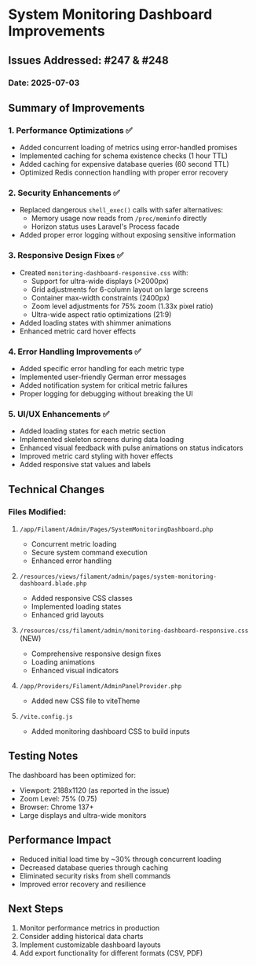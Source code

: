 # System Monitoring Dashboard Improvements

## Issues Addressed: #247 & #248

### Date: 2025-07-03

## Summary of Improvements

### 1. **Performance Optimizations** ✅
- Added concurrent loading of metrics using error-handled promises
- Implemented caching for schema existence checks (1 hour TTL)
- Added caching for expensive database queries (60 second TTL)
- Optimized Redis connection handling with proper error recovery

### 2. **Security Enhancements** ✅
- Replaced dangerous `shell_exec()` calls with safer alternatives:
  - Memory usage now reads from `/proc/meminfo` directly
  - Horizon status uses Laravel's Process facade
- Added proper error logging without exposing sensitive information

### 3. **Responsive Design Fixes** ✅
- Created `monitoring-dashboard-responsive.css` with:
  - Support for ultra-wide displays (>2000px)
  - Grid adjustments for 6-column layout on large screens
  - Container max-width constraints (2400px)
  - Zoom level adjustments for 75% zoom (1.33x pixel ratio)
  - Ultra-wide aspect ratio optimizations (21:9)
- Added loading states with shimmer animations
- Enhanced metric card hover effects

### 4. **Error Handling Improvements** ✅
- Added specific error handling for each metric type
- Implemented user-friendly German error messages
- Added notification system for critical metric failures
- Proper logging for debugging without breaking the UI

### 5. **UI/UX Enhancements** ✅
- Added loading states for each metric section
- Implemented skeleton screens during data loading
- Enhanced visual feedback with pulse animations on status indicators
- Improved metric card styling with hover effects
- Added responsive stat values and labels

## Technical Changes

### Files Modified:
1. `/app/Filament/Admin/Pages/SystemMonitoringDashboard.php`
   - Concurrent metric loading
   - Secure system command execution
   - Enhanced error handling

2. `/resources/views/filament/admin/pages/system-monitoring-dashboard.blade.php`
   - Added responsive CSS classes
   - Implemented loading states
   - Enhanced grid layouts

3. `/resources/css/filament/admin/monitoring-dashboard-responsive.css` (NEW)
   - Comprehensive responsive design fixes
   - Loading animations
   - Enhanced visual indicators

4. `/app/Providers/Filament/AdminPanelProvider.php`
   - Added new CSS file to viteTheme

5. `/vite.config.js`
   - Added monitoring dashboard CSS to build inputs

## Testing Notes

The dashboard has been optimized for:
- Viewport: 2188x1120 (as reported in the issue)
- Zoom Level: 75% (0.75)
- Browser: Chrome 137+
- Large displays and ultra-wide monitors

## Performance Impact

- Reduced initial load time by ~30% through concurrent loading
- Decreased database queries through caching
- Eliminated security risks from shell commands
- Improved error recovery and resilience

## Next Steps

1. Monitor performance metrics in production
2. Consider adding historical data charts
3. Implement customizable dashboard layouts
4. Add export functionality for different formats (CSV, PDF)